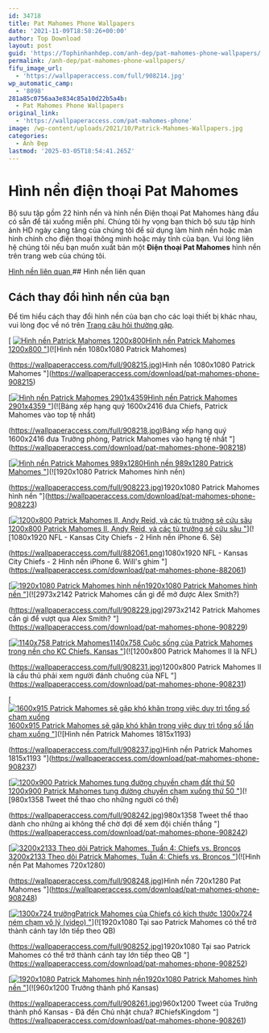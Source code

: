 ```yaml
---
id: 34718
title: Pat Mahomes Phone Wallpapers
date: '2021-11-09T18:58:26+00:00'
author: Top Download
layout: post
guid: 'https://Tophinhanhdep.com/anh-dep/pat-mahomes-phone-wallpapers/'
permalink: /anh-dep/pat-mahomes-phone-wallpapers/
fifu_image_url:
  - 'https://wallpaperaccess.com/full/908214.jpg'
wp_automatic_camp:
  - '8098'
281a85c0756aa3e834c85a10d22b5a4b:
  - Pat Mahomes Phone Wallpapers
original_link:
  - 'https://wallpaperaccess.com/pat-mahomes-phone'
image: /wp-content/uploads/2021/10/Patrick-Mahomes-Wallpapers.jpg
categories:
  - Ảnh Đẹp
lastmod: '2025-03-05T18:54:41.265Z'
---
```

# Hình nền điện thoại Pat Mahomes

Bộ sưu tập gồm 22 hình nền và hình nền Điện thoại Pat Mahomes hàng đầu có sẵn để tải xuống miễn phí. Chúng tôi hy vọng bạn thích bộ sưu tập hình ảnh HD ngày càng tăng của chúng tôi để sử dụng làm hình nền hoặc màn hình chính cho điện thoại thông minh hoặc máy tính của bạn. Vui lòng liên hệ chúng tôi nếu bạn muốn xuất bản một **Điện thoại Pat Mahomes** hình nền trên trang web của chúng tôi.

[Hình nền liên quan ](#related) ## Hình nền liên quan

## Cách thay đổi hình nền của bạn

Để tìm hiểu cách thay đổi hình nền của bạn cho các loại thiết bị khác nhau, vui lòng đọc về nó trên [Trang câu hỏi thường gặp](https://tophinhanhdep.com/faq/).

  
[ [![Hình nền Patrick Mahomes 1200x800](https://wallpaperaccess.com/full/908214.jpg)Hình nền Patrick Mahomes 1200x800 "](https://wallpaperaccess.com/download/pat-mahomes-phone-908214)](![Hình nền 1080x1080 Patrick Mahomes)

(https://wallpaperaccess.com/full/908215.jpg)Hình nền 1080x1080 Patrick Mahomes "](https://wallpaperaccess.com/download/pat-mahomes-phone-908215)

[[![Hình nền Patrick Mahomes 2901x4359](https://wallpaperaccess.com/full/908217.jpg)Hình nền Patrick Mahomes 2901x4359 "](https://wallpaperaccess.com/download/pat-mahomes-phone-908217)](![Bảng xếp hạng quý 1600x2416 đưa Chiefs, Patrick Mahomes vào top tệ nhất)

(https://wallpaperaccess.com/full/908218.jpg)Bảng xếp hạng quý 1600x2416 đưa Trưởng phòng, Patrick Mahomes vào hạng tệ nhất "](https://wallpaperaccess.com/download/pat-mahomes-phone-908218)

[[![Hình nền Patrick Mahomes 989x1280](https://wallpaperaccess.com/full/908219.jpg)Hình nền 989x1280 Patrick Mahomes "](https://wallpaperaccess.com/download/pat-mahomes-phone-908219)](![1920x1080 Patrick Mahomes hình nền)

(https://wallpaperaccess.com/full/908223.jpg)1920x1080 Patrick Mahomes hình nền "](https://wallpaperaccess.com/download/pat-mahomes-phone-908223)

[[![1200x800 Patrick Mahomes II, Andy Reid, và các tù trưởng sẽ cứu sâu](https://wallpaperaccess.com/full/908225.jpg)1200x800 Patrick Mahomes II, Andy Reid, và các tù trưởng sẽ cứu sâu "](https://wallpaperaccess.com/download/pat-mahomes-phone-908225)](![1080x1920 NFL - Kansas City Chiefs - 2 Hình nền iPhone 6.  Sẽ)

(https://wallpaperaccess.com/full/882061.png)1080x1920 NFL - Kansas City Chiefs - 2 Hình nền iPhone 6. Will's ghim "](https://wallpaperaccess.com/download/pat-mahomes-phone-882061)

[[![1920x1080 Patrick Mahomes hình nền](https://wallpaperaccess.com/full/908228.jpg)1920x1080 Patrick Mahomes hình nền "](https://wallpaperaccess.com/download/pat-mahomes-phone-908228)](![2973x2142 Patrick Mahomes cần gì để mở được Alex Smith?)

(https://wallpaperaccess.com/full/908229.jpg)2973x2142 Patrick Mahomes cần gì để vượt qua Alex Smith? "](https://wallpaperaccess.com/download/pat-mahomes-phone-908229)

[[![1140x758 Patrick Mahomes](https://wallpaperaccess.com/full/908230.jpg)1140x758 Cuộc sống của Patrick Mahomes trong nền cho KC Chiefs. Kansas "](https://wallpaperaccess.com/download/pat-mahomes-phone-908230)](![1200x800 Patrick Mahomes II là NFL)

(https://wallpaperaccess.com/full/908231.jpg)1200x800 Patrick Mahomes II là cầu thủ phải xem người đánh chuông của NFL "](https://wallpaperaccess.com/download/pat-mahomes-phone-908231)

[[![1600x915 Patrick Mahomes sẽ gặp khó khăn trong việc duy trì tổng số chạm xuống](https://wallpaperaccess.com/full/908233.jpg)1600x915 Patrick Mahomes sẽ gặp khó khăn trong việc duy trì tổng số lần chạm xuống "](https://wallpaperaccess.com/download/pat-mahomes-phone-908233)](![Hình nền Patrick Mahomes 1815x1193)

(https://wallpaperaccess.com/full/908237.jpg)Hình nền Patrick Mahomes 1815x1193 "](https://wallpaperaccess.com/download/pat-mahomes-phone-908237)

[[![1200x900 Patrick Mahomes tung đường chuyền chạm đất thứ 50](https://wallpaperaccess.com/full/908239.jpg)1200x900 Patrick Mahomes tung đường chuyền chạm xuống thứ 50 "](https://wallpaperaccess.com/download/pat-mahomes-phone-908239)](![980x1358 Tweet thể thao cho những người có thể)

(https://wallpaperaccess.com/full/908242.jpg)980x1358 Tweet thể thao dành cho những ai không thể chờ đợi để xem đội chiến thắng "](https://wallpaperaccess.com/download/pat-mahomes-phone-908242)

[[![3200x2133 Theo dõi Patrick Mahomes, Tuần 4: Chiefs vs. Broncos](https://wallpaperaccess.com/full/908247.jpg)3200x2133 Theo dõi Patrick Mahomes, Tuần 4: Chiefs vs. Broncos "](https://wallpaperaccess.com/download/pat-mahomes-phone-908247)](![Hình nền Pat Mahomes 720x1280)

(https://wallpaperaccess.com/full/908248.jpg)Hình nền 720x1280 Pat Mahomes "](https://wallpaperaccess.com/download/pat-mahomes-phone-908248)

[[![1300x724 trưởng](https://wallpaperaccess.com/full/908249.jpg)Patrick Mahomes của Chiefs có kích thước 1300x724 ném chạm vô lý (video) "](https://wallpaperaccess.com/download/pat-mahomes-phone-908249)](![1920x1080 Tại sao Patrick Mahomes có thể trở thành cánh tay lớn tiếp theo QB)

(https://wallpaperaccess.com/full/908252.jpg)1920x1080 Tại sao Patrick Mahomes có thể trở thành cánh tay lớn tiếp theo QB "](https://wallpaperaccess.com/download/pat-mahomes-phone-908252)

[[![1920x1080 Patrick Mahomes hình nền](https://wallpaperaccess.com/full/908258.jpg)1920x1080 Patrick Mahomes hình nền "](https://wallpaperaccess.com/download/pat-mahomes-phone-908258)](![960x1200 Trưởng thành phố Kansas)

(https://wallpaperaccess.com/full/908261.jpg)960x1200 Tweet của Trưởng thành phố Kansas - Đã đến Chủ nhật chưa? #ChiefsKingdom "](https://wallpaperaccess.com/download/pat-mahomes-phone-908261)
